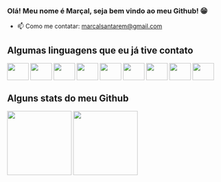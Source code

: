 ### Olá! Meu nome é Marçal, seja bem vindo ao meu Github! 😁

- 📫 Como me contatar: marcalsantarem@gmail.com

##

## Algumas linguagens que eu já tive contato

<div style="display: inline_block">
  <img align="center" height="40em" width="50em" src="https://cdn.jsdelivr.net/gh/devicons/devicon/icons/java/java-original-wordmark.svg" />
  <img align="center" height="40em" width="50em" src="https://cdn.jsdelivr.net/gh/devicons/devicon/icons/html5/html5-plain-wordmark.svg" />
  <img align="center" height="40em" width="50em" src="https://cdn.jsdelivr.net/gh/devicons/devicon/icons/css3/css3-original-wordmark.svg" />
  <img align="center" height="40em" width="50em" src="https://cdn.jsdelivr.net/gh/devicons/devicon/icons/javascript/javascript-original.svg" />
  <img align="center" height="40em" width="50em" src="https://cdn.jsdelivr.net/gh/devicons/devicon/icons/typescript/typescript-original.svg" />  
  <img align="center" height="40em" width="50em" src="https://cdn.jsdelivr.net/gh/devicons/devicon/icons/react/react-original-wordmark.svg" />
  <img align="center" height="40em" width="50em" src="https://cdn.jsdelivr.net/gh/devicons/devicon/icons/angularjs/angularjs-original.svg" />
  <img align="center" height="40em" width="50em" src="https://cdn.jsdelivr.net/gh/devicons/devicon/icons/nodejs/nodejs-original-wordmark.svg" />
  <img align="center" height="40em" width="50em" src="https://cdn.jsdelivr.net/gh/devicons/devicon/icons/ionic/ionic-original.svg" />
</div>          

##

## Alguns stats do meu Github

<div>
  <img height="150em" src="https://github-readme-stats.vercel.app/api/top-langs/?username=marcalsantarem&layout=compact&theme=vue-dark&border_radius=10&locale=pt-br" />
  <img height="150em" src="https://github-readme-stats.vercel.app/api?username=marcalsantarem&hide=prs,issues&show_icons=true&theme=vue-dark&border_radius=10&locale=pt-br" />
</div>
